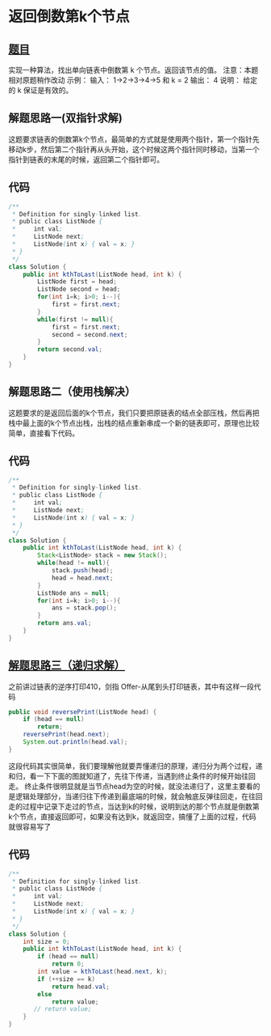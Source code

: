 # 返回倒数第k个节点

## [题目](https://leetcode-cn.com/problems/kth-node-from-end-of-list-lcci/)
实现一种算法，找出单向链表中倒数第 k 个节点。返回该节点的值。
注意：本题相对原题稍作改动
      示例：
      输入： 1->2->3->4->5 和 k = 2
      输出： 4
说明：
给定的 k 保证是有效的。

## 解题思路一(双指针求解)
这题要求链表的倒数第k个节点，最简单的方式就是使用两个指针，第一个指针先移动k步，然后第二个指针再从头开始，这个时候这两个指针同时移动，当第一个指针到链表的末尾的时候，返回第二个指针即可。

## 代码
```java
/**
 * Definition for singly-linked list.
 * public class ListNode {
 *     int val;
 *     ListNode next;
 *     ListNode(int x) { val = x; }
 * }
 */
class Solution {
    public int kthToLast(ListNode head, int k) {
        ListNode first = head;
        ListNode second = head;
        for(int i=k; i>0; i--){
            first = first.next;
        }
        while(first != null){
            first = first.next;
            second = second.next;
        }
        return second.val;
    }
}
```

## 解题思路二（使用栈解决）
这题要求的是返回后面的k个节点，我们只要把原链表的结点全部压栈，然后再把栈中最上面的k个节点出栈，出栈的结点重新串成一个新的链表即可，原理也比较简单，直接看下代码。

## 代码
```java
/**
 * Definition for singly-linked list.
 * public class ListNode {
 *     int val;
 *     ListNode next;
 *     ListNode(int x) { val = x; }
 * }
 */
class Solution {
    public int kthToLast(ListNode head, int k) {
        Stack<ListNode> stack = new Stack();
        while(head != null){
            stack.push(head);
            head = head.next;
        }
        ListNode ans = null;
        for(int i=k; i>0; i--){
            ans = stack.pop();
        }
        return ans.val;
    }
}
```

## [解题思路三（递归求解）](https://leetcode-cn.com/problems/kth-node-from-end-of-list-lcci/solution/shuang-zhi-zhen-zhan-di-gui-3chong-jie-jue-fang-2/)
之前讲过链表的逆序打印410，剑指 Offer-从尾到头打印链表，其中有这样一段代码
```java
public void reversePrint(ListNode head) {
    if (head == null)
        return;
    reversePrint(head.next);
    System.out.println(head.val);
}
```
这段代码其实很简单，我们要理解他就要弄懂递归的原理，递归分为两个过程，递和归，看一下下面的图就知道了，先往下传递，当遇到终止条件的时候开始往回走。
终止条件很明显就是当节点head为空的时候，就没法递归了，这里主要看的是逻辑处理部分，当递归往下传递到最底端的时候，就会触底反弹往回走，在往回走的过程中记录下走过的节点，当达到k的时候，说明到达的那个节点就是倒数第k个节点，直接返回即可，如果没有达到k，就返回空，搞懂了上面的过程，代码就很容易写了

## 代码
```java
/**
 * Definition for singly-linked list.
 * public class ListNode {
 *     int val;
 *     ListNode next;
 *     ListNode(int x) { val = x; }
 * }
 */
class Solution {
    int size = 0;
    public int kthToLast(ListNode head, int k) {
        if (head == null)
            return 0;
        int value = kthToLast(head.next, k);
        if (++size == k)
            return head.val;
        else
            return value;
       // return value;
    }
}
```
